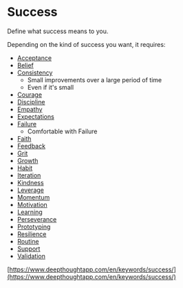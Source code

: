 # Success

Define what success means to you.

Depending on the kind of success you want, it requires:

* [Acceptance](https://www.deepthoughtapp.com/en/keywords/acceptance/)
* [Belief](https://www.deepthoughtapp.com/en/keywords/beliefs/)
* [Consistency](https://www.deepthoughtapp.com/en/keywords/consistency/)
  * Small improvements over a large period of time
  * Even if it's small
* [Courage](https://www.deepthoughtapp.com/en/keywords/courage/)
* [Discipline](https://www.deepthoughtapp.com/en/keywords/discipline/)
* [Empathy](https://www.deepthoughtapp.com/en/keywords/empathy/)
* [Expectations](https://www.deepthoughtapp.com/en/keywords/expectations/)
* [Failure](https://www.deepthoughtapp.com/en/keywords/failure/)
  * Comfortable with Failure
* [Faith](https://www.deepthoughtapp.com/en/keywords/faith/)
* [Feedback](https://www.deepthoughtapp.com/en/keywords/feedback/)
* [Grit](https://www.deepthoughtapp.com/en/keywords/grit/)
* [Growth](https://www.deepthoughtapp.com/en/keywords/growth/)
* [Habit](https://www.deepthoughtapp.com/en/keywords/habit/)
* [Iteration](https://www.deepthoughtapp.com/en/keywords/iteration/)
* [Kindness](https://www.deepthoughtapp.com/en/keywords/kindness/)
* [Leverage](https://www.deepthoughtapp.com/en/keywords/leverage/)
* [Momentum](https://www.deepthoughtapp.com/en/keywords/momentum/)
* [Motivation](https://www.deepthoughtapp.com/en/keywords/motivation/)
* [Learning](https://www.deepthoughtapp.com/en/keywords/learning/)
* [Perseverance](https://www.deepthoughtapp.com/en/keywords/perseverance)
* [Prototyping](https://www.deepthoughtapp.com/en/keywords/prototype/)
* [Resilience](https://www.deepthoughtapp.com/en/keywords/resilience/)
* [Routine](https://www.deepthoughtapp.com/en/keywords/routine/)
* [Support](https://www.deepthoughtapp.com/en/keywords/support/)
* [Validation](https://www.deepthoughtapp.com/en/keywords/validation/)

[https://www.deepthoughtapp.com/en/keywords/success/](https://www.deepthoughtapp.com/en/keywords/success/)

